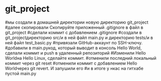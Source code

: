 # git_project
#мы создали  в домашней директории новую директорию git_project
#далее скопировали Скопируйте приложенный .gitignore в файл в git_project
#сделали  коммит с добавлением .gitignore
#создали  в git_projectдиректорию src/и в ней файл main.py и директорию tests/и в ней файл test_basic.py 
#привязали GitHub-аккаунт по SSH-ключу. 
#добавили в main.pyкод, который выводит в консоль Hello World, сделали коммит и push в удаленный репозиторий 
#Изменили Hello Worldна Hello Linux, сделайте коммит.
#отменили последний локальный коммит через git reset
#отменили коммит с добавлением Hello Worldчерез git revert. И запушили его
#и в итоге у нкас на гитхабе пустой main.py
